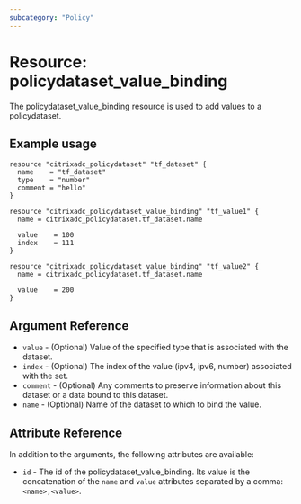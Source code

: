 ```yaml
---
subcategory: "Policy"
---
```


# Resource: policydataset_value_binding

The policydataset_value_binding resource is used to add values to a policydataset.


## Example usage

```hcl
resource "citrixadc_policydataset" "tf_dataset" {
  name    = "tf_dataset"
  type    = "number"
  comment = "hello"
}

resource "citrixadc_policydataset_value_binding" "tf_value1" {
  name = citrixadc_policydataset.tf_dataset.name

  value    = 100
  index    = 111
}

resource "citrixadc_policydataset_value_binding" "tf_value2" {
  name = citrixadc_policydataset.tf_dataset.name

  value    = 200
}
```


## Argument Reference

* `value` - (Optional) Value of the specified type that is associated with the dataset.
* `index` - (Optional) The index of the value (ipv4, ipv6, number) associated with the set.
* `comment` - (Optional) Any comments to preserve information about this dataset or a data bound to this dataset.
* `name` - (Optional) Name of the dataset to which to bind the value.


## Attribute Reference

In addition to the arguments, the following attributes are available:

* `id` - The id of the policydataset_value_binding. Its value is the concatenation of the `name` and `value` attributes separated by a comma: `<name>,<value>`.
